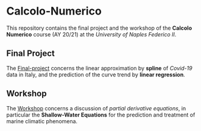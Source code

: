 # Calcolo-Numerico
This repository contains the final project and the workshop of the **Calcolo Numerico** course (AY 20/21) at the *University of Naples Federico II*.

## Final Project
The [Final-project](https://github.com/dBenf/Calcolo-Numerico/tree/main/Final-project) concerns the linear approximation by **spline** of *Covid-19* data in Italy, and the prediction of the curve trend by **linear regression**.

## Workshop
The [Workshop](https://github.com/dBenf/Calcolo-Numerico/tree/main/Workshop) concerns a discussion of *partial derivative equations*, in particular the **Shallow-Water Equations** for the prediction and treatment of marine climatic phenomena.
